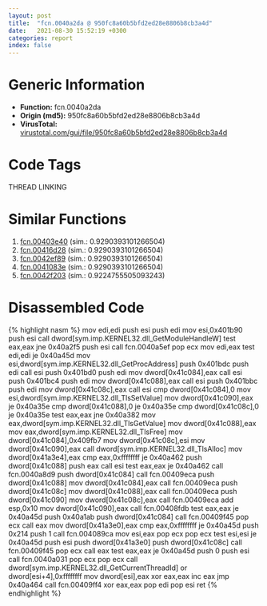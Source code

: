 ```yaml
---
layout: post
title:  "fcn.0040a2da @ 950fc8a60b5bfd2ed28e8806b8cb3a4d"
date:   2021-08-30 15:52:19 +0300
categories: report
index: false
---
```


# Generic Information
- **Function:** fcn.0040a2da
- **Origin (md5):** 950fc8a60b5bfd2ed28e8806b8cb3a4d
- **VirusTotal:** [virustotal.com/gui/file/950fc8a60b5bfd2ed28e8806b8cb3a4d][virustotal_ref]

# Code Tags
<span class="tag" id="THREAD">THREAD</span>
<span class="tag" id="LINKING">LINKING</span>


# Similar Functions

1. [fcn.00403e40][similar_1_ref] (sim.: 0.9290393101266504)
2. [fcn.00416d28][similar_2_ref] (sim.: 0.9290393101266504)
3. [fcn.0042ef89][similar_3_ref] (sim.: 0.9290393101266504)
4. [fcn.0041083e][similar_4_ref] (sim.: 0.9290393101266504)
5. [fcn.0042f203][similar_5_ref] (sim.: 0.9224755505093243)


# Disassembled Code

{% highlight nasm %}
mov edi,edi
push esi
push edi
mov esi,0x401b90
push esi
call dword[sym.imp.KERNEL32.dll_GetModuleHandleW]
test eax,eax
jne 0x40a2f5
push esi
call fcn.0040a5ef
pop ecx
mov edi,eax
test edi,edi
je 0x40a45d
mov esi,dword[sym.imp.KERNEL32.dll_GetProcAddress]
push 0x401bdc
push edi
call esi
push 0x401bd0
push edi
mov dword[0x41c084],eax
call esi
push 0x401bc4
push edi
mov dword[0x41c088],eax
call esi
push 0x401bbc
push edi
mov dword[0x41c08c],eax
call esi
cmp dword[0x41c084],0
mov esi,dword[sym.imp.KERNEL32.dll_TlsSetValue]
mov dword[0x41c090],eax
je 0x40a35e
cmp dword[0x41c088],0
je 0x40a35e
cmp dword[0x41c08c],0
je 0x40a35e
test eax,eax
jne 0x40a382
mov eax,dword[sym.imp.KERNEL32.dll_TlsGetValue]
mov dword[0x41c088],eax
mov eax,dword[sym.imp.KERNEL32.dll_TlsFree]
mov dword[0x41c084],0x409fb7
mov dword[0x41c08c],esi
mov dword[0x41c090],eax
call dword[sym.imp.KERNEL32.dll_TlsAlloc]
mov dword[0x41a3e4],eax
cmp eax,0xffffffff
je 0x40a462
push dword[0x41c088]
push eax
call esi
test eax,eax
je 0x40a462
call fcn.0040a8d9
push dword[0x41c084]
call fcn.00409eca
push dword[0x41c088]
mov dword[0x41c084],eax
call fcn.00409eca
push dword[0x41c08c]
mov dword[0x41c088],eax
call fcn.00409eca
push dword[0x41c090]
mov dword[0x41c08c],eax
call fcn.00409eca
add esp,0x10
mov dword[0x41c090],eax
call fcn.00408fdb
test eax,eax
je 0x40a45d
push 0x40a1ab
push dword[0x41c084]
call fcn.00409f45
pop ecx
call eax
mov dword[0x41a3e0],eax
cmp eax,0xffffffff
je 0x40a45d
push 0x214
push 1
call fcn.004089ca
mov esi,eax
pop ecx
pop ecx
test esi,esi
je 0x40a45d
push esi
push dword[0x41a3e0]
push dword[0x41c08c]
call fcn.00409f45
pop ecx
call eax
test eax,eax
je 0x40a45d
push 0
push esi
call fcn.0040a031
pop ecx
pop ecx
call dword[sym.imp.KERNEL32.dll_GetCurrentThreadId]
or dword[esi+4],0xffffffff
mov dword[esi],eax
xor eax,eax
inc eax
jmp 0x40a464
call fcn.00409ff4
xor eax,eax
pop edi
pop esi
ret
{% endhighlight %}


[similar_1_ref]: /report/fcn.00403e40@eb7f7fa38880dd66bab8caf5987e5b1a
[similar_2_ref]: /report/fcn.00416d28@92f468935bc264872869f37147ba28fd
[similar_3_ref]: /report/fcn.0042ef89@9964b63070116cfb2469e51850178af1
[similar_4_ref]: /report/fcn.0041083e@d9409903542212823b7b4709144a636b
[similar_5_ref]: /report/fcn.0042f203@a1c6b07868a0eea8f4ee5a872aa71909
[virustotal_ref]: https://www.virustotal.com/gui/file/950fc8a60b5bfd2ed28e8806b8cb3a4d